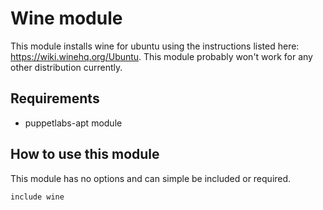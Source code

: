 # Wine module

This module installs wine for ubuntu using the instructions listed here: <https://wiki.winehq.org/Ubuntu>. This module probably won't work for any other distribution currently.

## Requirements

- puppetlabs-apt module

## How to use this module

This module has no options and can simple be included or required.

```puppet
include wine
```
